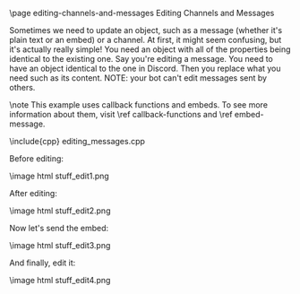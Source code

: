 \page editing-channels-and-messages Editing Channels and Messages

Sometimes we need to update an object, such as a message (whether it's plain text or an embed) or a channel. At first, it might seem confusing, but it's actually really simple! You need an object with all of the properties being identical to the existing one. Say you're editing a message. You need to have an object identical to the one in Discord. Then you replace what you need such as its content. NOTE: your bot can't edit messages sent by others.

\note This example uses callback functions and embeds. To see more information about them, visit \ref callback-functions and \ref embed-message.

\include{cpp} editing_messages.cpp

Before editing:

\image html stuff_edit1.png

After editing:

\image html stuff_edit2.png

Now let's send the embed:

\image html stuff_edit3.png

And finally, edit it:

\image html stuff_edit4.png
